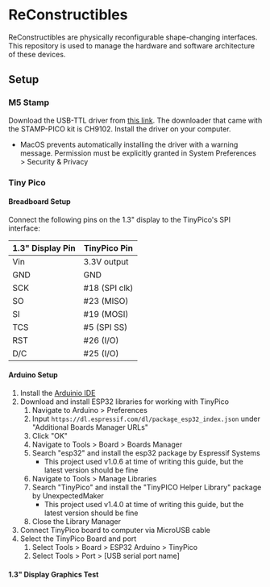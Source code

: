 # ReConstructibles
ReConstructibles are physically reconfigurable shape-changing interfaces. 
This repository is used to manage the hardware and software architecture of these devices.

## Setup

### M5 Stamp
Download the USB-TTL driver from [this link](https://docs.m5stack.com/en/quick_start/stamp_pico/arduino). 
The downloader that came with the STAMP-PICO kit is CH9102.
Install the driver on your computer.

- MacOS prevents automatically installing the driver with a warning message.
Permission must be explicitly granted in System Preferences > Security & Privacy

### Tiny Pico

#### Breadboard Setup
Connect the following pins on the 1.3" display to the TinyPico's SPI interface:

| 1.3" Display Pin | TinyPico Pin |
| ---------------- | ------------ |
| Vin              | 3.3V output  |
| GND              | GND          |
| SCK              | #18 (SPI clk)|
| SO               | #23 (MISO)   |
| SI               | #19 (MOSI)   |
| TCS              | #5 (SPI SS)  |
| RST              | #26 (I/O)    |
| D/C              | #25 (I/O)    |

#### Arduino Setup
1. Install the [Arduinio IDE](https://www.arduino.cc/en/software)
1. Download and install ESP32 libraries for working with TinyPico
    1. Navigate to Arduino > Preferences
    1. Input `https://dl.espressif.com/dl/package_esp32_index.json` under "Additional Boards Manager URLs"
    1. Click "OK"
    1. Navigate to Tools > Board > Boards Manager
    1. Search "esp32" and install the esp32 package by Espressif Systems 
        - This project used v1.0.6 at time of writing this guide, but the latest version should be fine
    1. Navigate to Tools > Manage Libraries
    1. Search "TinyPico" and install the "TinyPICO Helper Library" package by UnexpectedMaker
        - This project used v1.4.0 at time of writing this guide, but the latest version should be fine
    1. Close the Library Manager
1. Connect TinyPico board to computer via MicroUSB cable
1. Select the TinyPico Board and port
    1. Select Tools > Board > ESP32 Arduino > TinyPico
    1. Select Tools > Port > [USB serial port name]


#### 1.3" Display Graphics Test